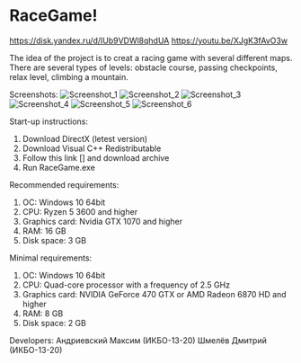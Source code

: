 # RaceGame!
https://disk.yandex.ru/d/IUb9VDWl8qhdUA
https://youtu.be/XJgK3fAvO3w

The idea of the project is to creat a racing game with several different maps. There are several types of levels: obstacle course, passing checkpoints, relax level, climbing a mountain. 

Screenshots:
![Screenshot_1](https://user-images.githubusercontent.com/56740309/111509318-a8e1a300-875d-11eb-8be6-919b8d4e53de.png)
![Screenshot_2](https://user-images.githubusercontent.com/56740309/111509461-cf074300-875d-11eb-8df8-72487db1b986.png)
![Screenshot_3](https://user-images.githubusercontent.com/56740309/111509329-aaab6680-875d-11eb-8557-c3947aac9808.png)
![Screenshot_4](https://user-images.githubusercontent.com/56740309/111509332-abdc9380-875d-11eb-8abd-ac1c3189139b.png)
![Screenshot_5](https://user-images.githubusercontent.com/56740309/111509337-ad0dc080-875d-11eb-8897-c5d14e78b51f.png)
![Screenshot_6](https://user-images.githubusercontent.com/56740309/111509342-ae3eed80-875d-11eb-975b-d915ad4d83df.png)

Start-up instructions: 
1. Download DirectX (letest version)
2. Download Visual C++ Redistributable
3. Follow this link [] and download archive
4. Run RaceGame.exe

Recommended requirements:
1. OC: Windows 10 64bit
2. CPU: Ryzen 5 3600 and higher
3. Graphics card: Nvidia GTX 1070 and higher
4. RAM: 16 GB 
5. Disk space: 3 GB

Minimal requirements:
1. OC: Windows 10 64bit
2. CPU: Quad-core processor with a frequency of 2.5 GHz
3. Graphics card: NVIDIA GeForce 470 GTX or AMD Radeon 6870 HD and higher
4. RAM: 8 GB 
5. Disk space: 2 GB

Developers: 
Андриевский Максим (ИКБО-13-20)
Шмелёв Дмитрий (ИКБО-13-20)
